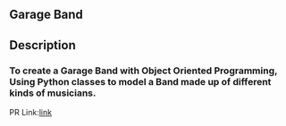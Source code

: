 ## Garage Band

## Description

### To create a Garage Band with Object Oriented Programming, Using Python classes to model a Band made up of different kinds of musicians.


PR Link:[link](https://github.com/joudi12/pythonic-garage-band/pull/1)
